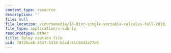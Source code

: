 ```yaml
---
content_type: resource
description: ''
file: null
file_location: /coursemedia/18-01sc-single-variable-calculus-fall-2010/78f26ce635375316b5cd61c5b43a27e6_E7oR_JBgUzA.vtt
file_type: application/x-subrip
resourcetype: Other
title: 3play caption file
uid: 78f26ce6-3537-5316-b5cd-61c5b43a27e6
---
```

